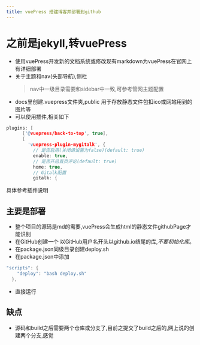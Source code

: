 ```yaml
---
title: vuePress 搭建博客并部署到github
---
```


# 之前是jekyll,转vuePress
- 使用vuePress开发新的文档系统或修改现有markdown为vuePress在官网上有详细部署
- 关于主题和nav(头部导航),侧栏
  > nav中一级目录需要和sidebar中一致,可参考管网主题配置
- docs里创建.vuepress文件夹,public 用于存放静态文件包扣ico或网站用到的图片等
- 可以使用插件,相关如下
```c
plugins: [
      ['@vuepress/back-to-top', true],
      [
        'vuepress-plugin-mygitalk', {
          // 是否启用(关闭请设置为false)(default: true)
          enable: true,
          // 是否开启首页评论(default: true)
          home: true,
          // Gitalk配置
          gitalk: {
```
具体参考插件说明

## 主要是部署
- 整个项目的源码是md的需要,vuePress会生成html的静态文件githubPage才能识别
- 在GitHub创建一个 以GitHub用户名开头以github.io结尾的库,*不要初始化库*。
- 在package.json同级目录创建deploy.sh
- 在package.json中添加
```c
"scripts": {
    "deploy": "bash deploy.sh"
  },
```
- 直接运行

## 缺点
- 源码和build之后需要两个仓库或分支了,目前之提交了build之后的,网上说的创建两个分支,感觉